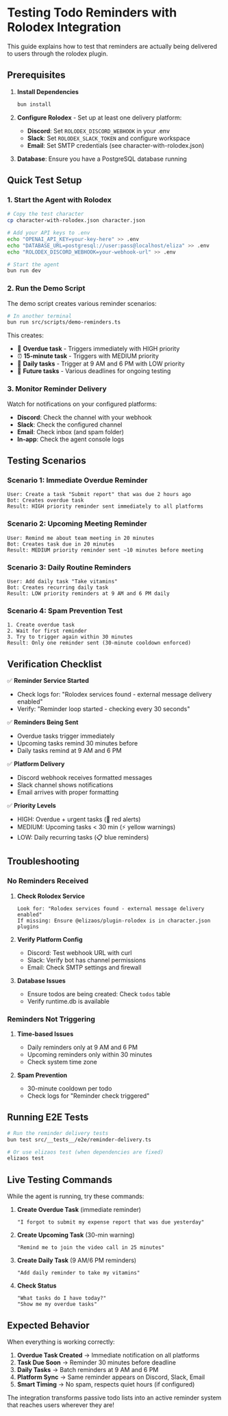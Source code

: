 # Testing Todo Reminders with Rolodex Integration

This guide explains how to test that reminders are actually being delivered to users through the rolodex plugin.

## Prerequisites

1. **Install Dependencies**
   ```bash
   bun install
   ```

2. **Configure Rolodex** - Set up at least one delivery platform:
   - **Discord**: Set `ROLODEX_DISCORD_WEBHOOK` in your .env
   - **Slack**: Set `ROLODEX_SLACK_TOKEN` and configure workspace
   - **Email**: Set SMTP credentials (see character-with-rolodex.json)

3. **Database**: Ensure you have a PostgreSQL database running

## Quick Test Setup

### 1. Start the Agent with Rolodex

```bash
# Copy the test character
cp character-with-rolodex.json character.json

# Add your API keys to .env
echo "OPENAI_API_KEY=your-key-here" >> .env
echo "DATABASE_URL=postgresql://user:pass@localhost/eliza" >> .env
echo "ROLODEX_DISCORD_WEBHOOK=your-webhook-url" >> .env

# Start the agent
bun run dev
```

### 2. Run the Demo Script

The demo script creates various reminder scenarios:

```bash
# In another terminal
bun run src/scripts/demo-reminders.ts
```

This creates:
- 🚨 **Overdue task** - Triggers immediately with HIGH priority
- ⏰ **15-minute task** - Triggers with MEDIUM priority
- 🔄 **Daily tasks** - Trigger at 9 AM and 6 PM with LOW priority
- 📅 **Future tasks** - Various deadlines for ongoing testing

### 3. Monitor Reminder Delivery

Watch for notifications on your configured platforms:

- **Discord**: Check the channel with your webhook
- **Slack**: Check the configured channel
- **Email**: Check inbox (and spam folder)
- **In-app**: Check the agent console logs

## Testing Scenarios

### Scenario 1: Immediate Overdue Reminder
```
User: Create a task "Submit report" that was due 2 hours ago
Bot: Creates overdue task
Result: HIGH priority reminder sent immediately to all platforms
```

### Scenario 2: Upcoming Meeting Reminder
```
User: Remind me about team meeting in 20 minutes
Bot: Creates task due in 20 minutes
Result: MEDIUM priority reminder sent ~10 minutes before meeting
```

### Scenario 3: Daily Routine Reminders
```
User: Add daily task "Take vitamins"
Bot: Creates recurring daily task
Result: LOW priority reminders at 9 AM and 6 PM daily
```

### Scenario 4: Spam Prevention Test
```
1. Create overdue task
2. Wait for first reminder
3. Try to trigger again within 30 minutes
Result: Only one reminder sent (30-minute cooldown enforced)
```

## Verification Checklist

✅ **Reminder Service Started**
- Check logs for: "Rolodex services found - external message delivery enabled"
- Verify: "Reminder loop started - checking every 30 seconds"

✅ **Reminders Being Sent**
- Overdue tasks trigger immediately
- Upcoming tasks remind 30 minutes before
- Daily tasks remind at 9 AM and 6 PM

✅ **Platform Delivery**
- Discord webhook receives formatted messages
- Slack channel shows notifications
- Email arrives with proper formatting

✅ **Priority Levels**
- HIGH: Overdue + urgent tasks (🚨 red alerts)
- MEDIUM: Upcoming tasks < 30 min (⚡ yellow warnings)
- LOW: Daily recurring tasks (📋 blue reminders)

## Troubleshooting

### No Reminders Received

1. **Check Rolodex Service**
   ```
   Look for: "Rolodex services found - external message delivery enabled"
   If missing: Ensure @elizaos/plugin-rolodex is in character.json plugins
   ```

2. **Verify Platform Config**
   - Discord: Test webhook URL with curl
   - Slack: Verify bot has channel permissions
   - Email: Check SMTP settings and firewall

3. **Database Issues**
   - Ensure todos are being created: Check `todos` table
   - Verify runtime.db is available

### Reminders Not Triggering

1. **Time-based Issues**
   - Daily reminders only at 9 AM and 6 PM
   - Upcoming reminders only within 30 minutes
   - Check system time zone

2. **Spam Prevention**
   - 30-minute cooldown per todo
   - Check logs for "Reminder check triggered"

## Running E2E Tests

```bash
# Run the reminder delivery tests
bun test src/__tests__/e2e/reminder-delivery.ts

# Or use elizaos test (when dependencies are fixed)
elizaos test
```

## Live Testing Commands

While the agent is running, try these commands:

1. **Create Overdue Task** (immediate reminder)
   ```
   "I forgot to submit my expense report that was due yesterday"
   ```

2. **Create Upcoming Task** (30-min warning)
   ```
   "Remind me to join the video call in 25 minutes"
   ```

3. **Create Daily Task** (9 AM/6 PM reminders)
   ```
   "Add daily reminder to take my vitamins"
   ```

4. **Check Status**
   ```
   "What tasks do I have today?"
   "Show me my overdue tasks"
   ```

## Expected Behavior

When everything is working correctly:

1. **Overdue Task Created** → Immediate notification on all platforms
2. **Task Due Soon** → Reminder 30 minutes before deadline
3. **Daily Tasks** → Batch reminders at 9 AM and 6 PM
4. **Platform Sync** → Same reminder appears on Discord, Slack, Email
5. **Smart Timing** → No spam, respects quiet hours (if configured)

The integration transforms passive todo lists into an active reminder system that reaches users wherever they are! 